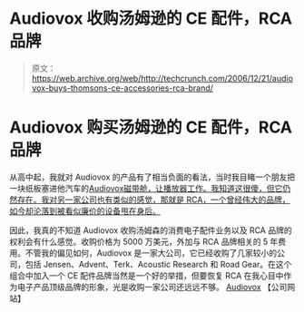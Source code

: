 # Audiovox 收购汤姆逊的 CE 配件，RCA 品牌

> 原文：<https://web.archive.org/web/http://techcrunch.com/2006/12/21/audiovox-buys-thomsons-ce-accessories-rca-brand/>

# Audiovox 购买汤姆逊的 CE 配件，RCA 品牌

从高中起，我就对 Audiovox 的产品有了相当负面的看法，当时我目睹一个朋友把一块纸板塞进他汽车的[Audiovox磁带舱，让播放器工作。我知道这很傻，但它仍然存在。我对另一家公司也有类似的感觉，那就是 RCA，一个曾经伟大的品牌，如今却沦落到被看似廉价的设备甩在身后。](https://web.archive.org/web/20201022185016/https://crunchbase.com/organization/audiovox)

因此，我真的不知道 Audiovox 收购汤姆森的消费电子配件业务以及 RCA 品牌的权利会有什么感觉。收购价格为 5000 万美元，外加与 RCA 品牌相关的 5 年费用。不管我的偏见如何，Audiovox 是一家大公司，它已经收购了几家较小的公司，包括 Jensen、Advent、Terk、Acoustic Research 和 Road Gear。在这个组合中加入一个 CE 配件品牌当然是一个好的举措，但要恢复 RCA 在我心目中作为电子产品顶级品牌的形象，光是收购一家公司还远远不够。
[Audiovox](https://web.archive.org/web/20201022185016/http://www.audiovox.com/) 【公司网站】